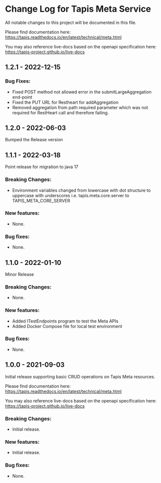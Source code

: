 # Change Log for Tapis Meta Service

All notable changes to this project will be documented in this file.

Please find documentation here:
https://tapis.readthedocs.io/en/latest/technical/meta.html

You may also reference live-docs based on the openapi specification here:
https://tapis-project.github.io/live-docs

## 1.2.1 - 2022-12-15

### Bug Fixes:
- Fixed POST method not allowed error in the submitLargeAggregation end-point
- Fixed the PUT URL for Restheart for addAggregation 
- Removed aggregation from path required parameter which was not required for RestHeart call and therefore failing.

## 1.2.0 - 2022-06-03
Bumped the Release version 

## 1.1.1 - 2022-03-18

Point release for migration to java 17

### Breaking Changes:
- Environment variables changed from lowercase with dot structure to uppercase with underscores i.e. tapis.meta.core.server to TAPIS_META_CORE_SERVER

### New features:
- None.

### Bug fixes: 
- None.

## 1.1.0 - 2022-01-10

Minor Release

### Breaking Changes:
- None.

### New features:
- Added ITestEndpoints program to test the Meta APIs
- Added Docker Compose file for local test environment

### Bug fixes:
- None.

## 1.0.0 - 2021-09-03

Initial release supporting basic CRUD operations on Tapis Meta resources.

Please find documentation here:
https://tapis.readthedocs.io/en/latest/technical/meta.html

You may also reference live-docs based on the openapi specification here:
https://tapis-project.github.io/live-docs

### Breaking Changes:
- Initial release.

### New features:
- Initial release.

### Bug fixes:
- None.

